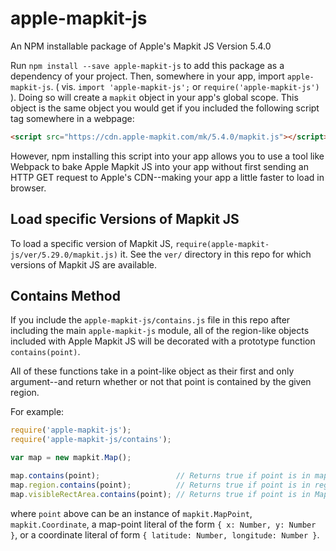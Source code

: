 # apple-mapkit-js
An NPM installable package of Apple's Mapkit JS Version 5.4.0

Run `npm install --save apple-mapkit-js` to add this package as a dependency of your project. Then, somewhere in your app, import `apple-mapkit-js`. ( vis. `import 'apple-mapkit-js';` or `require('apple-mapkit-js')` ). Doing so will create a `mapkit` object in your app's global scope. This object is the same object you would get if you included the following script tag somewhere in a webpage:

```html
<script src="https://cdn.apple-mapkit.com/mk/5.4.0/mapkit.js"></script>
```

However, npm installing this script into your app allows you to use a tool like Webpack to bake Apple Mapkit JS into your app without first sending an HTTP GET request to Apple's CDN--making your app a little faster to load in browser.

## Load specific Versions of Mapkit JS

To load a specific version of Mapkit JS, `require(apple-mapkit-js/ver/5.29.0/mapkit.js)` it. See the `ver/` directory in this repo for which versions of Mapkit JS are available.

## Contains Method
If you include the `apple-mapkit-js/contains.js` file in this repo after including the main `apple-mapkit-js` module, all of the region-like objects included with Apple Mapkit JS will be decorated with a prototype function `contains(point)`.

All of these functions take in a point-like object as their first and only argument--and return whether or not that point is contained by the given region.

For example:

```JavaScript
require('apple-mapkit-js');
require('apple-mapkit-js/contains');

var map = new mapkit.Map();

map.contains(point);                 // Returns true if point is in map's visible region.
map.region.contains(point);          // Returns true if point is in region.
map.visibleRectArea.contains(point); // Returns true if point is in MapRect.
```

where `point` above can be an instance of `mapkit.MapPoint`, `mapkit.Coordinate`, a map-point literal of the form `{ x: Number, y: Number }`, or a coordinate literal of form `{ latitude: Number, longitude: Number }`.
